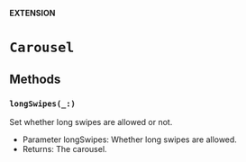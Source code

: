**EXTENSION**

# `Carousel`

## Methods
### `longSwipes(_:)`

Set whether long swipes are allowed or not.
- Parameter longSwipes: Whether long swipes are allowed.
- Returns: The carousel.
